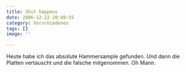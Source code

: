 ```yaml
---
title: Shit happens
date: 2006-12-22 20:49:55
category: Verschiedenes
tags: []
image: ''

---
```


Heute habe ich das absolute Hammersample gefunden. Und dann die Platten vertauscht und die falsche mitgenommen. Oh Mann.
